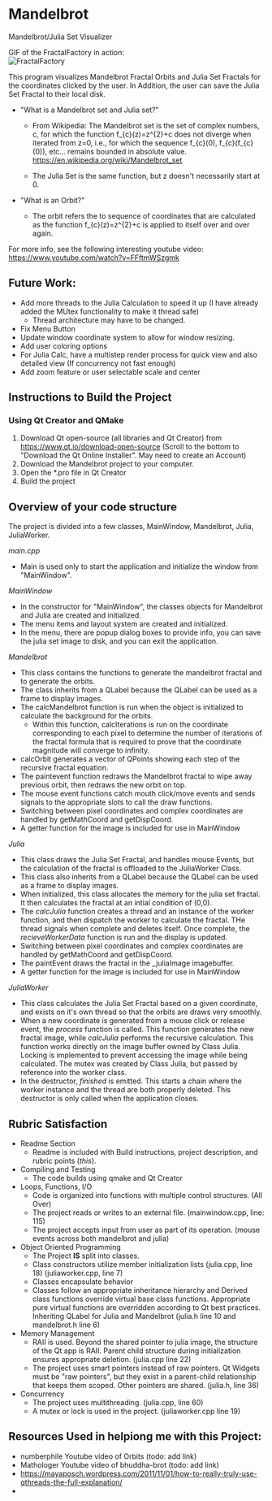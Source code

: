 # Mandelbrot
Mandelbrot/Julia Set Visualizer

GIF of the FractalFactory in action:<br>
![FractalFactory](https://user-images.githubusercontent.com/10662781/139357005-e106f5d5-f265-4c6c-836a-7efd3fec1e0e.gif)


This program visualizes Mandelbrot Fractal Orbits and Julia Set Fractals for the coordinates clicked by the user. In Addition, the user can save the Julia Set Fractal to their local disk.

- "What is a Mandelbrot set and Julia set?"
  - From Wikipedia: The Mandelbrot set is the set of complex numbers, c, for which the function f_{c}(z)=z^{2}+c does not diverge when iterated from z=0, i.e., for which the sequence f_{c}(0), f_{c}(f_{c}(0)), etc... remains bounded in absolute value. https://en.wikipedia.org/wiki/Mandelbrot_set

  - The Julia Set is the same function, but z doesn't necessarily start at 0. 

- "What is an Orbit?"
  - The orbit refers the to sequence of coordinates that are calculated as the function f_{c}(z)=z^{2}+c is applied to itself over and over again. 

For more info, see the following interesting youtube video: https://www.youtube.com/watch?v=FFftmWSzgmk

## Future Work:
- Add more threads to the Julia Calculation to speed it up (I have already added the MUtex functionality to make it thread safe)
  - Thread architecture may have to be changed.   
- Fix Menu Button
- Update window coordinate system to allow for window resizing.
- Add user coloring options
- For Julia Calc, have a multistep render process for quick view and also detailed view (If concurrency not fast enough)
- Add zoom feature or user selectable scale and center

## Instructions to Build the Project
### Using Qt Creator and QMake
1. Download Qt open-source (all libraries and Qt Creator) from https://www.qt.io/download-open-source (Scroll to the bottom to "Download the Qt Online Installer". May need to create an Account)
2. Download the Mandelbrot project to your computer. 
3. Open the \*.pro file in Qt Creator
4. Build the project

## Overview of your code structure
The project is divided into a few classes, MainWindow, Mandelbrot, Julia, JuliaWorker.

*main.cpp*
- Main is used only to start the application and initialize the window from "MainWindow".

*MainWindow*
- In the constructor for "MainWindow", the classes objects for Mandelbrot and Julia are created and initialized. 
- The menu items and layout system are created and initialized. 
- In the menu, there are popup dialog boxes to provide info, you can save the julia set image to disk, and you can exit the application.

*Mandelbrot*
- This class contains the functions to generate the mandelbrot fractal and to generate the orbits. 
- The class inherits from a QLabel because the QLabel can be used as a frame to display images.
- The calcMandelbrot function is run when the object is initialized to calculate the background for the orbits. 
  - Within this function, calcIterations is run on the coordinate corresponding to each pixel to determine the number of iterations of the fractal formula that is required to prove that the coordinate magnitude will converge to infinity.
- calcOrbit generates a vector of QPoints showing each step of the recursive fractal equation. 
- The paintevent function redraws the Mandelbrot fractal to wipe away previous orbit, then redraws the new orbit on top.
- The mouse event functions catch mouth click/move events and sends signals to the appropriate slots to call the draw functions.
- Switching between pixel coordinates and complex coordinates are handled by getMathCoord and getDispCoord.
- A getter function for the image is included for use in MainWindow

*Julia*
- This class draws the Julia Set Fractal, and handles mouse Events, but the calculation of the fractal is offloaded to the JuliaWorker Class.
- This class also inherits from a QLabel because the QLabel can be used as a frame to display images.
- When initialized, this class allocates the memory for the julia set fractal. It then calculates the fractal at an intial condition of (0,0).
- The *calcJulia* function creates a thread and an instance of the worker function, and then dispatch the worker to calculate the fractal. THe thread signals when complete and deletes itself. Once complete, the *recieveWorkerData* function is run and the display is updated. 
- Switching between pixel coordinates and complex coordinates are handled by getMathCoord and getDispCoord.
- The paintEvent draws the fractal in the _juliaImage imagebuffer.
- A getter function for the image is included for use in MainWindow

*JuliaWorker*
- This class calculates the Julia Set Fractal based on a given coordinate, and exists on it's own thread so that the orbits are draws very smoothly. 
- When a new coordinate is generated from a mouse click or release event, the *process* function is called. This function generates the new fractal image, while *calcJulia* performs the recursive calculation. This function works directly on the image buffer owned by Class Julia. Locking is implemented to prevent accessing the image while being calculated. The mutex was created by Class Julia, but passed by reference into the worker class. 
- In the destructor, *finished* is emitted. This starts a chain where the worker instance and the thread are both properly deleted. This destructor is only called when the application closes.   

## Rubric Satisfaction
- Readme Section
  - Readme is included with Build instructions, project description, and rubric points (*this*).
- Compiling and Testing
  - The code builds using qmake and Qt Creator
- Loops, Functions, I/O
  - Code is organized into functions with multiple control structures. (All Over)
  - The project reads or writes to an external file. (mainwindow.cpp, line: 115)
  - The project accepts input from user as part of its operation. (mouse events across both mandelbrot and julia)
- Object Oriented Programming
  - The Project **IS** split into classes.
  - Class constructors utilize member initialization lists (julia.cpp, line 18) (juliaworker.cpp, line 7)
  - Classes encapsulate behavior
  - Classes follow an appropriate inheritance hierarchy and Derived class functions override virtual base class functions. Appropriate pure virtual functions are overridden according to Qt best practices. Inheriting QLabel for Julia and Mandelbrot (julia.h line 10 and mandelbrot.h line 6)
- Memory Management
  - RAII is used. Beyond the shared pointer to julia image, the structure of the Qt app is RAII. Parent child structure during initialization ensures appropriate deletion.   (julia.cpp line 22)
  - The project uses smart pointers instead of raw pointers. Qt Widgets must be "raw pointers", but they exist in a parent-child relationship that keeps them scoped. Other pointers are shared. (julia.h, line 36)
- Concurrency
  - The project uses multithreading. (julia.cpp, line 60)
  - A mutex or lock is used in the project. (juliaworker.cpp line 19)


## Resources Used in helpiong me with this Project:
- numberphile Youtube video of Orbits (todo: add link)
- Mathologer Youtube video of bhuddha-brot (todo: add link)
- https://mayaposch.wordpress.com/2011/11/01/how-to-really-truly-use-qthreads-the-full-explanation/
- 
